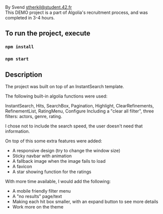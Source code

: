 By Svend stherkil@student.42.fr <br />
This DEMO project is a part of Algolia's recruitment process, and was completed in 3-4 hours.

## To run the project, execute


### `npm install`
### `npm start`

## Description

The project was built on top of an InstantSearch template.

The following built-in algolia functions were used:

InstantSearch, Hits, SearchBox, Pagination, Highlight,  ClearRefinements, RefinementList, RatingMenu, Configure
Including a "clear all filter", three filters: actors, genre, rating.

I chose not to include the search speed, the user doesn't need that information.


On top of this some extra features were added:

- A responsive design (try to change the window size)
- Sticky navbar with animation
- A fallback image when the image fails to load
- A favicon
- A star showing function for the ratings

With more time available, I would add the following:

- A mobile friendly filter menu
- A "no results" page/text
- Making each hit box smaller, with an expand button to see more details
- Work more on the theme
